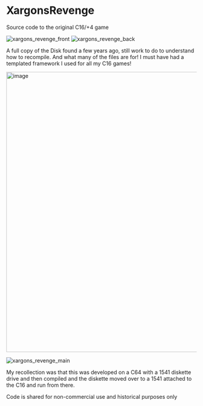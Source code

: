 # XargonsRevenge
Source code to the original C16/+4 game

![xargons_revenge_front](https://github.com/anthonyjclarke/XargonsRevenge/assets/9491428/82ab826e-d801-4e0e-b882-162d1f4bde5a)
![xargons_revenge_back](https://github.com/anthonyjclarke/XargonsRevenge/assets/9491428/1f7fef28-79ba-442b-8ab3-aa97278feef3)

A full copy of the Disk found a few years ago, still work to do to understand how to recompile.  And what many of the files are for! I must have had a templated framework I used for all my C16 games!

<img width="743" alt="image" src="https://github.com/anthonyjclarke/XargonsRevenge/assets/9491428/66767c5a-e5d8-41da-b8d5-712a029238b4">

![xargons_revenge_main](https://github.com/anthonyjclarke/XargonsRevenge/assets/9491428/4c2752df-0915-4dd7-8ea7-96f83c356cf5)

My recollection was that this was developed on a C64 with a 1541 diskette drive and then compiled and the diskette moved over to a 1541 attached to the C16 and run from there.

Code is shared for non-commercial use and historical purposes only
